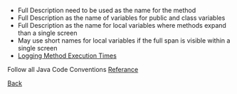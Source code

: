 * Full Description need to be used as the name for the method
* Full Description as the name of variables for public and class variables
* Full Description as the name for local variables where methods expand than a single screen
* May use short names for local variables if the full span is visible within a single screen
* [Logging Method Execution Times](https://github.com/hmislk/hmis/wiki/Logging-Method-Execution-Times)


Follow all Java Code Conventions
[Referance](https://www.oracle.com/technetwork/java/codeconventions-150003.pdf)

[Back](https://github.com/hmislk/hmis/wiki)
